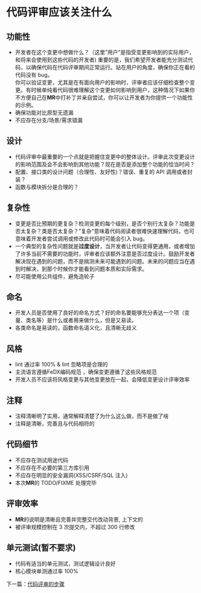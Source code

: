 # 代码评审应该关注什么

## 功能性

+ 开发者在这个变更中想做什么？（这里”用户“是指受变更影响到的实际用户，和将来会使用到这些代码的开发者) 重要的是，我们希望开发者能充分测试代码，以确保代码在代码评审期间正常运行。站在用户的角度，确保你正在看的代码没有 bug。  
你可以验证变更，尤其是在有面向用户的影响时，评审者应该仔细检查整个变更。有时候单纯看代码很难理解这个变更如何影响到用户，这种情况下如果你不方便自己在**MR**中打补丁并亲自尝试，你可以让开发者为你提供一个功能性的示例。
+ 确保功能对比原型无遗漏
+ 不应存在分支/场景/需求错漏
  
## 设计

+ 代码评审中最重要的一个点就是把握住变更中的整体设计。评审此次变更设计的影响范围及会不会影响到其他功能？现在是否是添加整个功能的恰当时间？
+ 配置、接口类的设计问题（合理性、友好性)？错误、重复的 API 调用或者封装？
+ 函数与模块拆分是合理的？

## 复杂性

+ 变更是否比预期的更复杂？检测变更的每个级别，是否个别行太复杂？功能是否太复杂？类是否太复杂？”复杂“意味着代码阅读者很难快速理解代码，也可意味着开发者尝试调用或修改此代码时可能会引入 bug。
+ 一个典型的复杂性问题就是**过度设计**，当开发者让代码变得更通用，或者增加了许多当前不需要的功能时，评审者应该额外注意是否过度设计。鼓励开发者解决现在遇到的问题，而不是揣测未来可能遇到的问题。未来的问题应当在遇到时解决，到那个时候你才能看到问题本质和实际需求。
+ 尽可能使用公共组件，避免造轮子

## 命名

+ 开发人员是否使用了良好的命名方式？好的命名要能够充分表达一个项（变量、类名等）是什么或者用来做什么，但是又易读。
+ 各类命名是易读的，函数命名语义化，且清晰无歧义

## 风格

+ lint 通过率 100% & lint 忽略项是合理的
+ 主流语言遵循FeDX编码规范 ，确保变更遵循了这些风格规范
+ 开发人员不应该将风格变更与其他变更放在一起，会降低变更设计评审效率

## 注释

+ 注释清晰明了实用，通常解释清楚了为什么这么做，而不是做了啥
+ 注释是清晰，完善且与代码相符的

## 代码细节

+ 不应存在测试用途代码
+ 不应存在不必要的第三方库引用
+ 不应存在明显的安全漏洞(XSS/CSRF/SQL 注入)
+ 本次**MR**的 TODO/FIXME 处理完毕

## 评审效率

+ **MR**的说明是清晰且完善并完整交代改动背景, 上下文的
+ 被评审规模控制在 3 次提交内，不超过 300 行修改

## 单元测试(暂不要求)

+ 代码有适当的单元测试，测试逻辑设计良好
+ 核心模块单测通过率 100%

下一篇：[代码评审的步骤](./docs/navigate.md)
